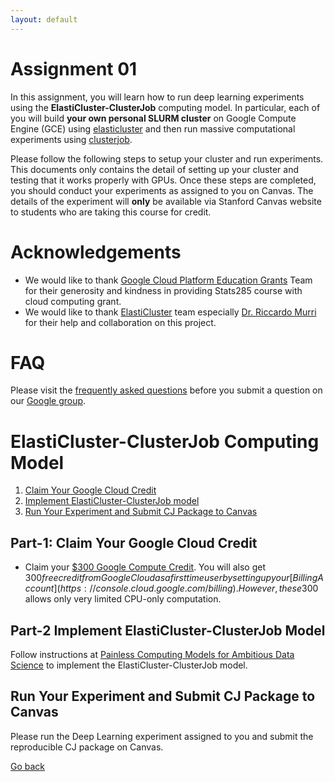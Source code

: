 ```yaml
---
layout: default 
---
```



# Assignment 01

In this assignment, you will learn how to run deep learning experiments using the **ElastiCluster-ClusterJob** computing model. In particular, each of you will build **your own personal SLURM cluster** on Google Compute Engine (GCE) using [elasticluster](https://gc3-uzh-ch.github.io/elasticluster/) and then run massive computational experiments using [clusterjob](http://clusterjob.org). 

Please follow the following steps to setup your cluster and run experiments. This documents only contains the detail of setting up your cluster and testing that it works properly with GPUs. Once these steps are completed, you should conduct your experiments as assigned to you on Canvas. The details of the experiment will **only** be available via Stanford Canvas website to students who are taking this course for credit.    

# Acknowledgements
* We would like to thank [Google Cloud Platform Education Grants](https://cloud.google.com/edu/) Team for their generosity and kindness in providing Stats285 course with cloud computing grant.
* We would like to thank [ElastiCluster](http://elasticluster.readthedocs.io/en/latest/) team especially [Dr. Riccardo Murri](https://www.gc3.uzh.ch/people/rm/) for their help and collaboration on this project.



# FAQ 
Please visit the [frequently asked questions](faq) before you submit a question on our [Google group](https://groups.google.com/forum/#!forum/clusterjob).



# ElastiCluster-ClusterJob Computing Model


1. [Claim Your Google Cloud Credit](#part-1-claim-your-google-cloud-credit)      
2. [Implement ElastiCluster-ClusterJob model](#part-2-implement-elasticluster-clusterjob-model)   
3. [Run Your Experiment and Submit CJ Package to Canvas](#part-3-run-your-experiment-and-submit-cj-package-to-canvas)      



## Part-1: Claim Your Google Cloud Credit

* Claim your [$300 Google Compute Credit](https://canvas.stanford.edu/courses/89001/discussion_topics/277314). You will also get $300 free credit from Google Cloud as a first time user by setting up your [Billing Account](https://console.cloud.google.com/billing). However, these 300$ allows only very limited CPU-only computation.

	
## Part-2 Implement ElastiCluster-ClusterJob Model

Follow instructions at [Painless Computing Models for Ambitious Data Science](https://monajemi.github.io/datascience/pages/painless-computing-models) to implement the ElastiCluster-ClusterJob model.


## Run Your Experiment and Submit CJ Package to Canvas


Please run the Deep Learning experiment assigned to you and submit the reproducible CJ package on Canvas.

[Go back](../../../assignments)

